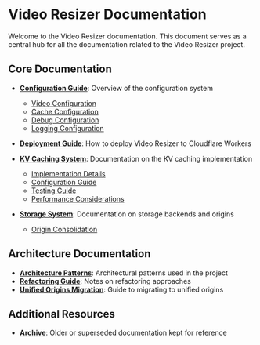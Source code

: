 # Video Resizer Documentation

Welcome to the Video Resizer documentation. This document serves as a central hub for all the documentation related to the Video Resizer project.

## Core Documentation

- **[Configuration Guide](./configuration/README.md)**: Overview of the configuration system
  - [Video Configuration](./configuration/video-configuration.md)
  - [Cache Configuration](./configuration/cache-configuration.md)
  - [Debug Configuration](./configuration/debug-configuration.md)
  - [Logging Configuration](./configuration/logging-configuration.md)

- **[Deployment Guide](./deployment/README.md)**: How to deploy Video Resizer to Cloudflare Workers

- **[KV Caching System](./kv-caching/README.md)**: Documentation on the KV caching implementation
  - [Implementation Details](./kv-caching/implementation.md)
  - [Configuration Guide](./kv-caching/configuration.md)
  - [Testing Guide](./kv-caching/testing.md)
  - [Performance Considerations](./kv-caching/performance.md)

- **[Storage System](./storage/README.md)**: Documentation on storage backends and origins
  - [Origin Consolidation](./storage/origin-consolidation.md)

## Architecture Documentation

- **[Architecture Patterns](./architecture/ARCHITECTURE_PATTERNS.md)**: Architectural patterns used in the project
- **[Refactoring Guide](./architecture/REFACTORING.md)**: Notes on refactoring approaches
- **[Unified Origins Migration](./architecture/MIGRATING_TO_UNIFIED_ORIGINS.md)**: Guide to migrating to unified origins

## Additional Resources

- **[Archive](./archive/)**: Older or superseded documentation kept for reference
